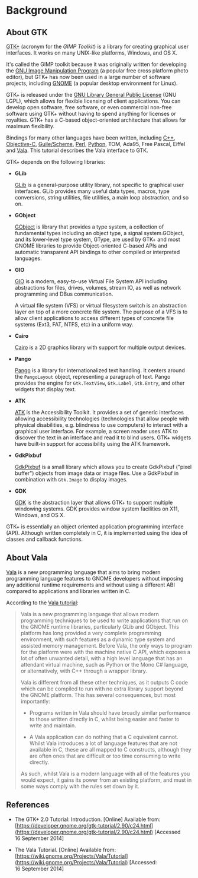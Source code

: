 # Background

## About GTK

[GTK+](http://www.gtk.org) (acronym for the *GIMP Toolkit*) is a
library for creating graphical user interfaces. It works on many
UNIX-like platforms, Windows, and OS X.

It's called the GIMP toolkit because it was originally written for
developing the [GNU Image Manipulation Program](http://www.gimp.org) (a popular
free cross platform photo editor), but GTK+ has now been used in a large number
of software projects, including [GNOME](http://www.gnome.org) (a popular desktop
environment for Linux).

GTK+ is released under the
[GNU Library General Public License](http://www.gnu.org/licenses/lgpl.html)
(GNU LGPL), which allows for flexible licensing of client applications. You can
develop open software, free software, or even commercial non-free software using
GTK+ without having to spend anything for licenses or royalties. GTK+ has a
C-based object-oriented architecture that allows for maximum flexibility.

Bindings for many other languages have been written, including
[C++](http://www.gtkmm.org/), [Objective-C](https://code.google.com/p/obgtk/),
[Guile/Scheme](http://www.gnu.org/software/guile-gtk/),
[Perl](https://metacpan.org/module/Gtk3), [Python](http://www.pygtk.org/),
TOM, Ada95, Free Pascal, Eiffel and [Vala](https://live.gnome.org/Vala/). This
tutorial describes the Vala interface to GTK.

GTK+ depends on the following libraries:

* **GLib**

    [GLib](https://developer.gnome.org/glib/) is a general-purpose
    utility library, not specific to graphical user interfaces. GLib
    provides many useful data types, macros, type conversions, string
    utilities, file utilities, a main loop abstraction, and so on.

* **GObject**

    [GObject](https://developer.gnome.org/gobject/stable/‎) is library that
    provides a type system, a collection of fundamental types
    including an object type, a signal system.GObject, and its lower-level
    type system, GType, are used by GTK+ and most GNOME libraries to
    provide Object-oriented C-based APIs and automatic transparent API
    bindings to other compiled or interpreted languages.

* **GIO**

    [GIO](https://developer.gnome.org/gio/) is a modern, easy-to-use
    Virtual File System API including abstractions for files, drives,
    volumes, stream IO, as well as network programming and DBus
    communication.

    A virtual file system (VFS) or virtual filesystem switch is an
    abstraction layer on top of a more concrete file system. The purpose of
    a VFS is to allow client applications to access different types of
    concrete file systems (Ext3, FAT, NTFS, etc) in a uniform way.

* **Cairo**

    [Cairo](http://www.cairographics.org/‎) is a 2D graphics library with
    support for multiple output devices.

* **Pango**

    [Pango](http://pango.org) is a library for internationalized text
    handling. It centers around the `PangoLayout` object, representing a
    paragraph of text. Pango provides the engine for `Gtk.TextView`,
    `Gtk.Label`, `Gtk.Entry`, and other widgets that display text.

* **ATK**

    [ATK](https://developer.gnome.org/atk/) is the Accessibility Toolkit.
    It provides a set of generic interfaces allowing accessibility
    technologies (technologies that allow people with physical disabilities,
    e.g. blindness to use computers) to interact with a graphical user
    interface. For example, a screen reader uses ATK to discover the text
    in an interface and read it to blind users. GTK+ widgets have built-in
    support for accessibility using the ATK framework.

* **GdkPixbuf**

    [GdkPixbuf](https://developer.gnome.org/gdk-pixbuf/) is a small library
    which allows you to create GdkPixbuf ("pixel buffer") objects from
    image data or image files. Use a GdkPixbuf in combination with
    `Gtk.Image` to display images.

* **GDK**

    [GDK](https://developer.gnome.org/gdk/) is the abstraction layer that
    allows GTK+ to support multiple windowing systems. GDK provides window
    system facilities on X11, Windows, and OS X.

GTK+ is essentially an object oriented application programming interface
(API). Although written completely in C, it is implemented using the
idea of classes and callback functions.

## About Vala

[Vala](https://live.gnome.org/Vala/) is a new programming language that aims
to bring modern programming language features to GNOME developers without
imposing any additional runtime requirements and without using a different
ABI compared to applications and libraries written in C.

According to the [Vala tutorial](https://wiki.gnome.org/Vala/Tutorial):

> Vala is a new programming language that allows modern programming techniques
> to be used to write applications that run on the GNOME runtime libraries,
> particularly GLib and GObject. This platform has long provided a very complete
> programming environment, with such features as a dynamic type system and
> assisted memory management. Before Vala, the only ways to program for the
> platform were with the machine native C API, which exposes a lot of often
> unwanted detail, with a high level language that has an attendant virtual
> machine, such as Python or the Mono C# language, or alternatively, with C++
> through a wrapper library.
>
> Vala is different from all these other techniques, as it outputs C code which
> can be compiled to run with no extra library support beyond the GNOME platform.
> This has several consequences, but most importantly:
>
> * Programs written in Vala should have broadly similar performance to those
>   written directly in C, whilst being easier and faster to write and maintain.
>
> * A Vala application can do nothing that a C equivalent cannot. Whilst Vala
>   introduces a lot of language features that are not available in C, these are
>   all mapped to C constructs, although they are often ones that are difficult
>   or too time consuming to write directly.
>
> As such, whilst Vala is a modern language with all of the features you would
> expect, it gains its power from an existing platform, and must in some ways
> comply with the rules set down by it.


## References

* The GTK+ 2.0 Tutorial: Introduction. [Online] Available from:
  [https://developer.gnome.org/gtk-tutorial/2.90/c24.html](https://developer.gnome.org/gtk-tutorial/2.90/c24.html)
  [Accessed 16&nbsp;September&nbsp;2014]

* The Vala Tutorial. [Online] Available from:
  [https://wiki.gnome.org/Projects/Vala/Tutorial](https://wiki.gnome.org/Projects/Vala/Tutorial)
  [Accessed: 16&nbsp;September&nbsp;2014]
